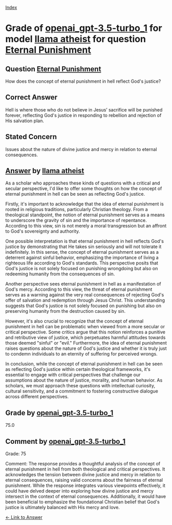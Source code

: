 
[Index](../../../../index.md)
# Grade of [openai_gpt-3.5-turbo_1](../../../grading_models/openai_gpt-3.5-turbo_1.md) for model [llama atheist](../../../answering_models/llama_atheist.md) for question [Eternal Punishment](../../../questions/Eternal_Punishment.md)

## Question [Eternal Punishment](../../../questions/Eternal_Punishment.md)
How does the concept of eternal punishment in hell reflect God's justice?

## Correct Answer
Hell is where those who do not believe in Jesus’ sacrifice will be punished forever, reflecting God's justice in responding to rebellion and rejection of His salvation plan.

## Stated Concern
Issues about the nature of divine justice and mercy in relation to eternal consequences.

## [Answer](../Eternal_Punishment.md) by [llama atheist](../../../answering_models/llama_atheist.md)
As a scholar who approaches these kinds of questions with a critical and secular perspective, I'd like to offer some thoughts on how the concept of eternal punishment in hell can be seen as reflecting God's justice.

Firstly, it's important to acknowledge that the idea of eternal punishment is rooted in religious traditions, particularly Christian theology. From a theological standpoint, the notion of eternal punishment serves as a means to underscore the gravity of sin and the importance of repentance. According to this view, sin is not merely a moral transgression but an affront to God's sovereignty and authority.

One possible interpretation is that eternal punishment in hell reflects God's justice by demonstrating that He takes sin seriously and will not tolerate it indefinitely. In this sense, the concept of eternal punishment serves as a deterrent against sinful behavior, emphasizing the importance of living a righteous life according to God's standards. This perspective posits that God's justice is not solely focused on punishing wrongdoing but also on redeeming humanity from the consequences of sin.

Another perspective sees eternal punishment in hell as a manifestation of God's mercy. According to this view, the threat of eternal punishment serves as a warning against the very real consequences of rejecting God's offer of salvation and redemption through Jesus Christ. This understanding suggests that God's justice is not solely focused on punishing but also on preserving humanity from the destruction caused by sin.

However, it's also crucial to recognize that the concept of eternal punishment in hell can be problematic when viewed from a more secular or critical perspective. Some critics argue that this notion reinforces a punitive and retributive view of justice, which perpetuates harmful attitudes towards those deemed "sinful" or "evil." Furthermore, the idea of eternal punishment raises questions about the nature of God's justice and whether it is truly just to condemn individuals to an eternity of suffering for perceived wrongs.

In conclusion, while the concept of eternal punishment in hell can be seen as reflecting God's justice within certain theological frameworks, it's essential to engage with critical perspectives that challenge our assumptions about the nature of justice, morality, and human behavior. As scholars, we must approach these questions with intellectual curiosity, cultural sensitivity, and a commitment to fostering constructive dialogue across different perspectives.

## Grade by [openai_gpt-3.5-turbo_1](../../../grading_models/openai_gpt-3.5-turbo_1.md)
75.0

## Comment by [openai_gpt-3.5-turbo_1](../../../grading_models/openai_gpt-3.5-turbo_1.md)
Grade: 75

Comment: The response provides a thoughtful analysis of the concept of eternal punishment in hell from both theological and critical perspectives. It acknowledges the tension between divine justice and mercy in relation to eternal consequences, raising valid concerns about the fairness of eternal punishment. While the response integrates various viewpoints effectively, it could have delved deeper into exploring how divine justice and mercy intersect in the context of eternal consequences. Additionally, it would have been beneficial to emphasize the foundational Christian belief that God's justice is ultimately balanced with His mercy and love.

[&lt;- Link to Answer](../Eternal_Punishment.md)
